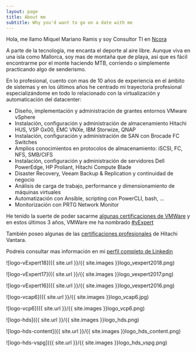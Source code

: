 ```yaml
---
layout: page
title: About me
subtitle: Why you'd want to go on a date with me
---
```


Hola, me llamo Miquel Mariano Ramis y soy Consultor TI en [Ncora](https://www.ncora.com/)

A parte de la tecnología, me encanta el deporte al aire libre. Aunque viva en una isla como Mallorca, soy mas de montaña que de playa, así que es fácil encontrarme por el monte haciendo MTB, corriendo o simplemente practicando algo de senderismo.

En lo profesional, cuento con mas de 10 años de experiencia en el ámbito de sistemas y en los últimos años he centrado mi trayectoria profesional especializándome en todo lo relacionado con la virtualización y automaticación del datacenter:

 - Diseño, implementación y administración de grantes entornos VMware vSphere
 - Instalación, configuración y administración de almacenamiento Hitachi HUS, VSP Gx00, EMC VNXe, IBM Storwize, QNAP
 - Instalación, configuración y administración de SAN con Brocade FC Switches
 - Amplios conocimientos en protocolos de almacenamiento: iSCSI, FC, NFS, SMB/CIFS
 - Instalación, configuración y administración de servidores Dell PowerEdge, HP Proliant, Hitachi Compute Blade
 - Disaster Recovery, Veeam Backup & Replication y continuidad de negocio
 - Análisis de carga de trabajo, performance y dimensionamiento de máquinas virtuales
 - Automatización con Ansible, scripting con PowerCLI, bash, ...
 - Monitorización con PRTG Network Monitor

He tenido la suerte de poder sacarme [algunas certificaciones de VMWare](https://www.certmetrics.com/vmware/public/transcript.aspx?transcript=H66R1JVC114EQYC8) y en estos últimos 3 años, VMWare me ha nombrado [#vExpert](https://vexpert.vmware.com/directory/753)

También poseo algunas de las [certificaciones profesionales](https://www.certmetrics.com/hitachi/public/transcript.aspx?transcript=E1MSVW11CBREQNSS) de Hitachi Vantara.

Podreis consultar mas información en mi [perfil completo de Linkedin](https://www.linkedin.com/in/miquelmariano/)

![logo-vExpert18]({{ site.url }}/{{ site.images }}logo_vexpert2018.png)

![logo-vExpert17]({{ site.url }}/{{ site.images }}logo_vexpert2017.png) 

![logo-vExpert16]({{ site.url }}/{{ site.images }}logo_vexpert2016.png) 

![logo-vcap6]({{ site.url }}/{{ site.images }}logo_vcap6.jpg) 

![logo-vcp6]({{ site.url }}/{{ site.images }}logo_vcp6.png) 

![logo-hds]({{ site.url }}/{{ site.images }}logo_hds.png) 

![logo-hds-content]({{ site.url }}/{{ site.images }}logo_hds_content.png) 

![logo-hds-vspg]({{ site.url }}/{{ site.images }}logo_hds_vspg.png) 

